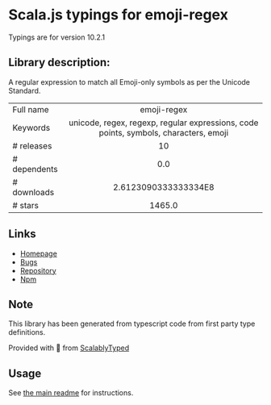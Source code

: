 
# Scala.js typings for emoji-regex

Typings are for version 10.2.1

## Library description:
A regular expression to match all Emoji-only symbols as per the Unicode Standard.

|                    |                 |
| ------------------ | :-------------: |
| Full name          | emoji-regex |
| Keywords           | unicode, regex, regexp, regular expressions, code points, symbols, characters, emoji |
| # releases         | 10 |
| # dependents       | 0.0 |
| # downloads        | 2.6123090333333334E8 |
| # stars            | 1465.0 |

## Links
- [Homepage](https://mths.be/emoji-regex)
- [Bugs](https://github.com/mathiasbynens/emoji-regex/issues)
- [Repository](https://github.com/mathiasbynens/emoji-regex)
- [Npm](https://www.npmjs.com/package/emoji-regex)
    


## Note
This library has been generated from typescript code from first party type definitions.

Provided with :purple_heart: from [ScalablyTyped](https://github.com/oyvindberg/ScalablyTyped)

## Usage
See [the main readme](../../readme.md) for instructions.


